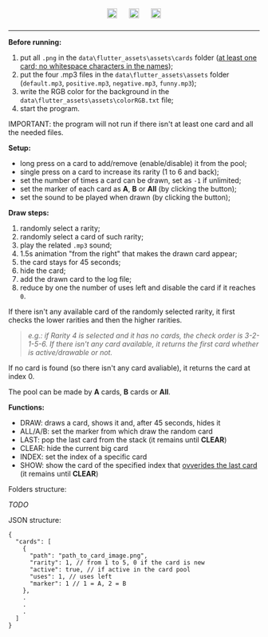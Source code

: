 <div style="text-align:center;">
    <img src="https://user-images.githubusercontent.com/25181517/186150365-da1eccce-6201-487c-8649-45e9e99435fd.png" alt="FlutterIcon" width="20" style="margin: 10px;" />
    <img src="https://user-images.githubusercontent.com/25181517/186150304-1568ffdf-4c62-4bdc-9cf1-8d8efcea7c5b.png" alt="DartIcon" width="20" style="margin: 10px;" />
    <img src="https://user-images.githubusercontent.com/25181517/186884150-05e9ff6d-340e-4802-9533-2c3f02363ee3.png" alt="WindowsIcon" width="20" style="margin: 10px;" />
</div>


----

**Before running:**
1. put all `.png` in the `data\flutter_assets\assets\cards` folder (<u>at least one card; no whitespace characters in the names</u>);
2. put the four .mp3 files in the `data\flutter_assets\assets` folder (`default.mp3`, `positive.mp3`, `negative.mp3`, `funny.mp3`);
3. write the RGB color for the background in the `data\flutter_assets\assets\colorRGB.txt` file;
4. start the program.

IMPORTANT: the program will not run if there isn't at least one card and all the needed files.

**Setup:**
- long press on a card to add/remove (enable/disable) it from the pool;
- single press on a card to increase its rarity (1 to 6 and back);
- set the number of times a card can be drawn, set as `-1` if unlimited;
- set the marker of each card as **A**, **B** or **All** (by clicking the button);
- set the sound to be played when drawn (by clicking the button);

**Draw steps:**
1. randomly select a rarity;
2. randomly select a card of such rarity;
3. play the related `.mp3` sound;
4. 1.5s animation "from the right" that makes the drawn card appear;
5. the card stays for 45 seconds;
6. hide the card;
7. add the drawn card to the log file;
8. reduce by one the number of uses left and disable the card if it reaches `0`.

If there isn't any available card of the randomly selected rarity, it first checks the lower rarities and then the higher rarities.
> _e.g.: if Rarity 4 is selected and it has no cards, the check order is 3-2-1-5-6. If there isn't any card available, it returns the first card whether is active/drawable or not._

If no card is found (so there isn't any card avaliable), it returns the card at index 0.

The pool can be made by **A** cards, **B** cards or **All**.

**Functions:**
- DRAW: draws a card, shows it and, after 45 seconds, hides it
- ALL/A/B: set the marker from which draw the random card
- LAST: pop the last card from the stack (it remains until **CLEAR**)
- CLEAR: hide the current big card
- INDEX: set the index of a specific card
- SHOW: show the card of the specified index that <u>ovverides the last card</u> (it remains until **CLEAR**)

Folders structure:

*TODO*

JSON structure:
```
{
  "cards": [
    {
      "path": "path_to_card_image.png",
      "rarity": 1, // from 1 to 5, 0 if the card is new
      "active": true, // if active in the card pool
      "uses": 1, // uses left
      "marker": 1 // 1 = A, 2 = B
    },
    .
    .
    .
  ]
}

```
